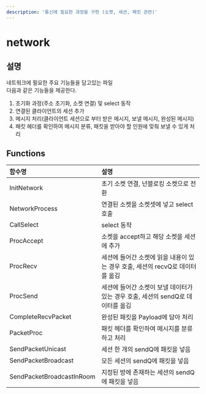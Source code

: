 ```yaml
---
description: '통신에 필요한 과정을 구현 (소켓, 세션, 패킷 관련)'
---
```


# network

## 설명

네트워크에 필요한 주요 기능들을 담고있는 파일  
다음과 같은 기능들을 제공한다.  
  
1. 초기화 과정\(주소 초기화, 소켓 연결\) 및 select 동작  
2. 연결된 클라이언트의 세션 추가  
3. 메시지 처리\(클라이언트 세션으로 부터 받은 메시지, 보낼 메시지, 완성된 메시지\)  
4. 패킷 헤더를 확인하여 메시지 분류,  패킷을 받아야 할 인원에 맞춰 보낼 수 있게 처리

## Functions

| 함수명 | 설명 |
| :--- | :--- |
| InitNetwork | 초기 소켓 연결, 넌블로킹 소켓으로 전환 |
| NetworkProcess | 연결된 소켓을 소켓셋에 넣고 select 호출 |
| CallSelect | select 동작 |
| ProcAccept | 소켓을 accept하고 해당 소켓을 세션에 추가 |
| ProcRecv | 세션에 들어간 소켓에 읽을 내용이 있는 경우 호출, 세션의 recvQ로 데이터를 옮김 |
| ProcSend | 세션에 들어간 소켓이 보낼 데이터가 있는 경우 호출, 세션의 sendQ로 데이터를 옮김 |
| CompleteRecvPacket | 완성된 패킷을 Payload에 담아 처리 |
| PacketProc |  패킷 헤더를 확인하여 메시지를 분류하고 처리 |
| SendPacketUnicast | 세션 한 개의 sendQ에 패킷을 넣음 |
| SendPacketBroadcast | 모든 세션의 sendQ에 패킷을 넣음 |
| SendPacketBroadcastInRoom | 지정된 방에 존재하는 세션의 sendQ에 패킷을 넣음 |





